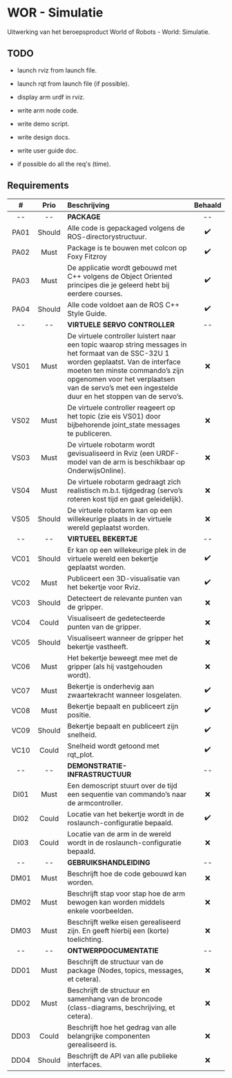 # WOR - Simulatie

Uitwerking van het beroepsproduct World of Robots - World: Simulatie.

## TODO

- launch rviz from launch file.
- launch rqt from launch file (if possible).
- display arm urdf in rviz.
- write arm node code.
- write demo script.
- write design docs.
- write user guide doc.

- if possible do all the req's (time).

## Requirements

|  #   |  Prio  | Beschrijving                                                                                                                                                                                                                                                                    |      Behaald       |
|:----:|:------:|:--------------------------------------------------------------------------------------------------------------------------------------------------------------------------------------------------------------------------------------------------------------------------------|:------------------:|
|  --  |   --   | **PACKAGE**                                                                                                                                                                                                                                                                     |         --         |
| PA01 | Should | Alle code is gepackaged volgens de ROS-directorystructuur.                                                                                                                                                                                                                      | :heavy_check_mark: |
| PA02 |  Must  | Package is te bouwen met colcon op Foxy Fitzroy                                                                                                                                                                                                                                 | :heavy_check_mark: |
| PA03 |  Must  | De applicatie wordt gebouwd met C++ volgens de Object Oriented principes die je geleerd hebt bij eerdere courses.                                                                                                                                                               | :heavy_check_mark: |
| PA04 | Should | Alle code voldoet aan de ROS C++ Style Guide.                                                                                                                                                                                                                                   | :heavy_check_mark: |
|  --  |   --   | **VIRTUELE SERVO CONTROLLER**                                                                                                                                                                                                                                                   |         --         |
| VS01 |  Must  | De virtuele controller luistert naar een topic waarop string messages in het formaat van de SSC-32U 1 worden geplaatst. Van de interface moeten ten minste commando’s zijn opgenomen voor het verplaatsen van de servo’s met een ingestelde duur en het stoppen van de servo’s. |        :x:         |
| VS02 |  Must  | De virtuele controller reageert op het topic (zie eis VS01) door bijbehorende joint_state messages te publiceren.                                                                                                                                                               |        :x:         |
| VS03 |  Must  | De virtuele robotarm wordt gevisualiseerd in Rviz (een URDF-model van de arm is beschikbaar op OnderwijsOnline).                                                                                                                                                                |        :x:         |
| VS04 |  Must  | De virtuele robotarm gedraagt zich realistisch m.b.t. tijdgedrag (servo’s roteren kost tijd en gaat geleidelijk).                                                                                                                                                               |        :x:         |
| VS05 | Should | De virtuele robotarm kan op een willekeurige plaats in de virtuele wereld geplaatst worden.                                                                                                                                                                                     |        :x:         |
|  --  |   --   | **VIRTUEEL BEKERTJE**                                                                                                                                                                                                                                                           |         --         |
| VC01 | Should | Er kan op een willekeurige plek in de virtuele wereld een bekertje geplaatst worden.                                                                                                                                                                                            | :heavy_check_mark: |
| VC02 |  Must  | Publiceert een 3D-visualisatie van het bekertje voor Rviz.                                                                                                                                                                                                                      | :heavy_check_mark: |
| VC03 | Should | Detecteert de relevante punten van de gripper.                                                                                                                                                                                                                                  |        :x:         |
| VC04 | Could  | Visualiseert de gedetecteerde punten van de gripper.                                                                                                                                                                                                                            |        :x:         |
| VC05 | Should | Visualiseert wanneer de gripper het bekertje vastheeft.                                                                                                                                                                                                                         |        :x:         |
| VC06 |  Must  | Het bekertje beweegt mee met de gripper (als hij vastgehouden wordt).                                                                                                                                                                                                           |        :x:         |
| VC07 |  Must  | Bekertje is onderhevig aan zwaartekracht wanneer losgelaten.                                                                                                                                                                                                                    | :heavy_check_mark: |
| VC08 |  Must  | Bekertje bepaalt en publiceert zijn positie.                                                                                                                                                                                                                                    | :heavy_check_mark: |
| VC09 | Should | Bekertje bepaalt en publiceert zijn snelheid.                                                                                                                                                                                                                                   | :heavy_check_mark: |
| VC10 | Could  | Snelheid wordt getoond met rqt_plot.                                                                                                                                                                                                                                            | :heavy_check_mark: |
|  --  |   --   | **DEMONSTRATIE-INFRASTRUCTUUR**                                                                                                                                                                                                                                                 |         --         |
| DI01 |  Must  | Een demoscript stuurt over de tijd een sequentie van commando’s naar de armcontroller.                                                                                                                                                                                          |        :x:         |
| DI02 | Could  | Locatie van het bekertje wordt in de roslaunch-configuratie bepaald.                                                                                                                                                                                                            | :heavy_check_mark: |
| DI03 | Could  | Locatie van de arm in de wereld wordt in de roslaunch-configuratie bepaald.                                                                                                                                                                                                     |        :x:         |
|  --  |   --   | **GEBRUIKSHANDLEIDING**                                                                                                                                                                                                                                                         |         --         |
| DM01 |  Must  | Beschrijft hoe de code gebouwd kan worden.                                                                                                                                                                                                                                      |        :x:         |
| DM02 |  Must  | Beschrijft stap voor stap hoe de arm bewogen kan worden middels enkele voorbeelden.                                                                                                                                                                                             |        :x:         |
| DM03 |  Must  | Beschrijft welke eisen gerealiseerd zijn. En geeft hierbij een (korte) toelichting.                                                                                                                                                                                             |        :x:         |
|  --  |   --   | **ONTWERPDOCUMENTATIE**                                                                                                                                                                                                                                                         |         --         |
| DD01 |  Must  | Beschrijft de structuur van de package (Nodes, topics, messages, et cetera).                                                                                                                                                                                                    |        :x:         |
| DD02 |  Must  | Beschrijft de structuur en samenhang van de broncode (class-diagrams, beschrijving, et cetera).                                                                                                                                                                                 |        :x:         |
| DD03 | Could  | Beschrijft hoe het gedrag van alle belangrijke componenten gerealiseerd is.                                                                                                                                                                                                     |        :x:         |
| DD04 | Should | Beschrijft de API van alle publieke interfaces.                                                                                                                                                                                                                                 |        :x:         |


